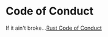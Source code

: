 # Code of Conduct

If it ain't broke...[Rust Code of Conduct](https://www.rust-lang.org/conduct.html)